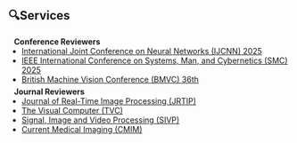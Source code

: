 ## 🔍Services

<h4 style="margin:0 10px 0;">Conference Reviewers</h4>

<ul style="margin:0 0 5px;">
  <li><a href="https://2025.ijcnn.org/"><autocolor>International Joint Conference on Neural Networks (IJCNN) 2025</autocolor></a></li>
  <li><a href="https://www.ieeesmc2025.org/"><autocolor>IEEE International Conference on Systems, Man, and Cybernetics (SMC) 2025</autocolor></a></li>
  <li><a href="https://bmvc2025.bmva.org/"><autocolor>British Machine Vision Conference (BMVC) 36th</autocolor></a></li>
</ul>

<h4 style="margin:0 10px 0;">Journal Reviewers</h4>

<ul style="margin:0 0 20px;">
  <li><a href="https://link.springer.com/journal/11554"><autocolor>Journal of Real-Time Image Processing (JRTIP)</autocolor></a></li>
  <li><a href="https://link.springer.com/journal/371"><autocolor>The Visual Computer (TVC)</autocolor></a></li>
  <li><a href="https://link.springer.com/journal/11760"><autocolor>Signal, Image and Video Processing (SIVP)</autocolor></a></li>
  <li><a href="https://www.benthamscience.com/journal/33/about-journal"><autocolor>Current Medical Imaging (CMIM)</autocolor></a></li>
</ul>
